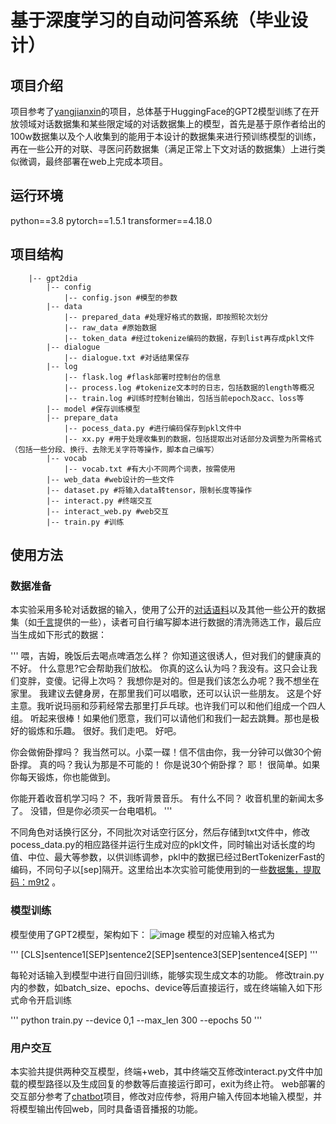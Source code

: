 # 基于深度学习的自动问答系统（毕业设计）



## 项目介绍
项目参考了[yangjianxin](https://github.com/yangjianxin1/GPT2-chitchat)的项目，总体基于HuggingFace的GPT2模型训练了在开放领域对话数据集和某些限定域的对话数据集上的模型，首先是基于原作者给出的100w数据集以及个人收集到的能用于本设计的数据集来进行预训练模型的训练，再在一些公开的对联、寻医问药数据集（满足正常上下文对话的数据集）上进行类似微调，最终部署在web上完成本项目。

## 运行环境
python==3.8
pytorch==1.5.1
transformer==4.18.0

## 项目结构

```
    |-- gpt2dia
        |-- config
            |-- config.json #模型的参数
        |-- data
            |-- prepared_data #处理好格式的数据，即按照轮次划分
            |-- raw_data #原始数据
            |-- token_data #经过tokenize编码的数据，存到list再存成pkl文件
        |-- dialogue
            |-- dialogue.txt #对话结果保存
        |-- log
            |-- flask.log #flask部署时控制台的信息
            |-- process.log #tokenize文本时的日志，包括数据的length等概况
            |-- train.log #训练时控制台输出，包括当前epoch及acc、loss等
        |-- model #保存训练模型
        |-- prepare_data
            |-- pocess_data.py #进行编码保存到pkl文件中
            |-- xx.py #用于处理收集到的数据，包括提取出对话部分及调整为所需格式（包括一些分段、换行、去除无关字符等操作，脚本自己编写）
        |-- vocab
            |-- vocab.txt #有大小不同两个词表，按需使用
        |-- web_data #web设计的一些文件
        |-- dataset.py #将输入data转tensor，限制长度等操作
        |-- interact.py #终端交互
        |-- interact_web.py #web交互
        |-- train.py #训练
```

## 使用方法

### 数据准备
本实验采用多轮对话数据的输入，使用了公开的[对话语料](https://github.com/codemayq/chinese_chatbot_corpus)以及其他一些公开的数据集（如[千言](https://www.luge.ai/#/)提供的一些），读者可自行编写脚本进行数据的清洗筛选工作，最后应当生成如下形式的数据：


'''
喂，吉姆，晚饭后去喝点啤酒怎么样？
你知道这很诱人，但对我们的健康真的不好。
什么意思?它会帮助我们放松。
你真的这么认为吗？我没有。这只会让我们变胖，变傻。记得上次吗？
我想你是对的。但是我们该怎么办呢？我不想坐在家里。
我建议去健身房，在那里我们可以唱歌，还可以认识一些朋友。
这是个好主意。我听说玛丽和莎莉经常去那里打乒乓球。也许我们可以和他们组成一个四人组。
听起来很棒！如果他们愿意，我们可以请他们和我们一起去跳舞。那也是极好的锻炼和乐趣。
很好。我们走吧。
好吧。

你会做俯卧撑吗？
我当然可以。小菜一碟！信不信由你，我一分钟可以做30个俯卧撑。
真的吗？我认为那是不可能的！
你是说30个俯卧撑？
耶！
很简单。如果你每天锻炼，你也能做到。

你能开着收音机学习吗？
不，我听背景音乐。
有什么不同？
收音机里的新闻太多了。
没错，但是你必须买一台电唱机。
'''


不同角色对话换行区分，不同批次对话空行区分，然后存储到txt文件中，修改pocess_data.py的相应路径并运行生成对应的pkl文件，同时输出对话长度的均值、中位、最大等参数，以供训练调参，pkl中的数据已经过BertTokenizerFast的编码，不同句子以[sep]隔开。这里给出本次实验可能使用到的一些[数据集，提取码：m9t2](https://pan.baidu.com/s/1vATZN4_SAnQTMnelFLiqhQ) 。

### 模型训练
模型使用了GPT2模型，架构如下：
![image](https://user-images.githubusercontent.com/74944178/168749606-fde0391c-7993-4b50-a493-197c9fb3a1b3.png)
模型的对应输入格式为

'''
[CLS]sentence1[SEP]sentence2[SEP]sentence3[SEP]sentence4[SEP]
'''

每轮对话输入到模型中进行自回归训练，能够实现生成文本的功能。
修改train.py内的参数，如batch_size、epochs、device等后直接运行，或在终端输入如下形式命令开启训练

'''
python train.py --device 0,1 --max_len 300 --epochs 50
'''

### 用户交互
本实验共提供两种交互模型，终端+web，其中终端交互修改interact.py文件中加载的模型路径以及生成回复的参数等后直接运行即可，exit为终止符。
web部署的交互部分参考了[chatbot](https://github.com/sylviapap/chatbot)项目，修改对应传参，将用户输入传回本地输入模型，并将模型输出传回web，同时具备语音播报的功能。

        
        
            
            
